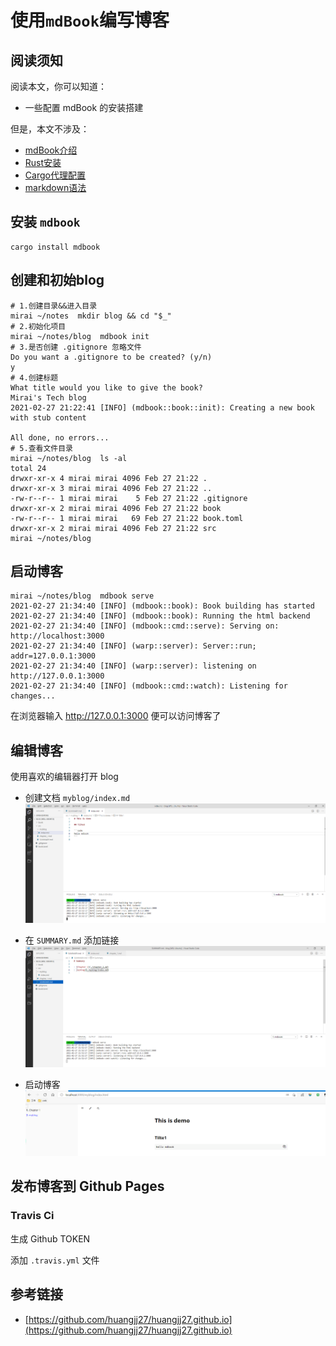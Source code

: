 # 使用`mdBook`编写博客

## 阅读须知
阅读本文，你可以知道：
- 一些配置 mdBook 的安装搭建

但是，本文不涉及：
- [mdBook介绍](https://rust-lang.github.io/mdBook/index.html)
- [Rust安装](https://www.rust-lang.org/tools/install)
- [Cargo代理配置](https://blog.biofan.org/2019/02/cargo-config/)
- [markdown语法](https://www.runoob.com/markdown/md-tutorial.html)

## 安装 `mdbook`

```shell
cargo install mdbook
```

## 创建和初始blog

```shell
# 1.创建目录&&进入目录
mirai ~/notes  mkdir blog && cd "$_"
# 2.初始化项目
mirai ~/notes/blog  mdbook init
# 3.是否创建 .gitignore 忽略文件
Do you want a .gitignore to be created? (y/n)
y
# 4.创建标题
What title would you like to give the book?
Mirai's Tech blog
2021-02-27 21:22:41 [INFO] (mdbook::book::init): Creating a new book with stub content

All done, no errors...
# 5.查看文件目录
mirai ~/notes/blog  ls -al
total 24
drwxr-xr-x 4 mirai mirai 4096 Feb 27 21:22 .
drwxr-xr-x 3 mirai mirai 4096 Feb 27 21:22 ..
-rw-r--r-- 1 mirai mirai    5 Feb 27 21:22 .gitignore
drwxr-xr-x 2 mirai mirai 4096 Feb 27 21:22 book
-rw-r--r-- 1 mirai mirai   69 Feb 27 21:22 book.toml
drwxr-xr-x 2 mirai mirai 4096 Feb 27 21:22 src
mirai ~/notes/blog 

```

## 启动博客

```shell
mirai ~/notes/blog  mdbook serve
2021-02-27 21:34:40 [INFO] (mdbook::book): Book building has started
2021-02-27 21:34:40 [INFO] (mdbook::book): Running the html backend
2021-02-27 21:34:40 [INFO] (mdbook::cmd::serve): Serving on: http://localhost:3000
2021-02-27 21:34:40 [INFO] (warp::server): Server::run; addr=127.0.0.1:3000
2021-02-27 21:34:40 [INFO] (warp::server): listening on http://127.0.0.1:3000
2021-02-27 21:34:40 [INFO] (mdbook::cmd::watch): Listening for changes...

```
在浏览器输入 http://127.0.0.1:3000 便可以访问博客了

## 编辑博客

使用喜欢的编辑器打开 blog

- 创建文档 `myblog/index.md`
  ![](./static/blog_edit1.png)  

- 在 `SUMMARY.md` 添加链接
  ![](./static/blog_edit2.png)

- 启动博客
  ![](./static/blog_3000.png)
  
## 发布博客到 Github Pages 

### Travis Ci

生成 Github TOKEN

添加 `.travis.yml` 文件

## 参考链接

- [https://github.com/huangjj27/huangjj27.github.io](https://github.com/huangjj27/huangjj27.github.io)